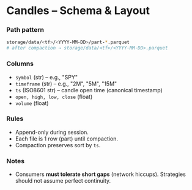 # Candles – Schema & Layout

### Path pattern

```bash
storage/data/<tf>/<YYYY-MM-DD>/part-*.parquet
# after compaction → storage/data/<tf>/<YYYY-MM-DD>.parquet
```

### Columns

- `symbol` (str) – e.g., "SPY"
- `timeframe` (str) – e.g., "2M", "5M", "15M"
- `ts` (ISO8601 str) – candle open time (canonical timestamp)
- `open, high, low, close` (float)
- `volume` (float)

### Rules

- Append-only during session.
- Each file is 1 row (part) until compaction.
- Compaction preserves sort by `ts`.

### Notes

- Consumers **must tolerate short gaps** (network hiccups). Strategies should not assume perfect continuity.
